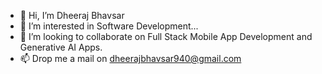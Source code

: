 - 👋 Hi, I’m Dheeraj Bhavsar
- 👀 I’m interested in Software Development...
- 💞️ I’m looking to collaborate on Full Stack Mobile App Development and Generative AI Apps.
- 📫 Drop me a mail on dheerajbhavsar940@gmail.com

<!---
BhavsarDheeraj/BhavsarDheeraj is a ✨ special ✨ repository because its `README.md` (this file) appears on your GitHub profile.
You can click the Preview link to take a look at your changes.
--->
